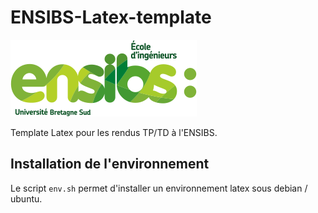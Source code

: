 # ENSIBS-Latex-template

![logo](/assets/ensibs.png)

Template Latex pour les rendus TP/TD à l'ENSIBS.

## Installation de l'environnement

Le script `env.sh` permet d'installer un environnement latex sous debian / ubuntu.
